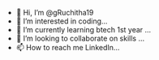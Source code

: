 - 👋 Hi, I’m @gRuchitha19
- 👀 I’m interested in coding...
- 🌱 I’m currently learning btech 1st year ...
- 💞️ I’m looking to collaborate on skills ...
- 📫 How to reach me LinkedIn...

<!---
gRuchitha19/gRuchitha19 is a ✨ special ✨ repository because its `README.md` (this file) appears on your GitHub profile.
You can click the Preview link to take a look at your changes.
--->
